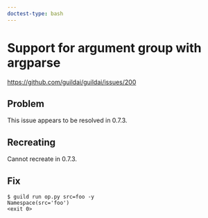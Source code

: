 ```yaml
---
doctest-type: bash
---
```


# Support for argument group with argparse

https://github.com/guildai/guildai/issues/200

## Problem

This issue appears to be resolved in 0.7.3.

## Recreating

Cannot recreate in 0.7.3.

## Fix

    $ guild run op.py src=foo -y
    Namespace(src='foo')
    <exit 0>
